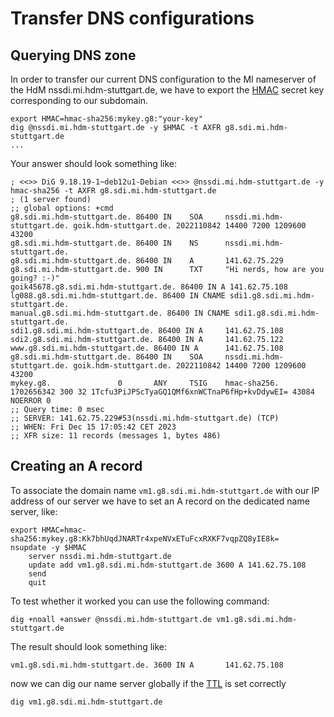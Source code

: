 # Transfer DNS configurations

## Querying DNS zone

In order to transfer our current DNS configuration to the MI nameserver of the HdM nssdi.mi.hdm-stuttgart.de, we have to export the [HMAC](/acronyms) secret key corresponding to our subdomain.

```ssh
export HMAC=hmac-sha256:mykey.g8:"your-key"
dig @nssdi.mi.hdm-stuttgart.de -y $HMAC -t AXFR g8.sdi.mi.hdm-stuttgart.de
...
```

Your answer should look something like:

```ssh
; <<>> DiG 9.18.19-1~deb12u1-Debian <<>> @nssdi.mi.hdm-stuttgart.de -y hmac-sha256 -t AXFR g8.sdi.mi.hdm-stuttgart.de
; (1 server found)
;; global options: +cmd
g8.sdi.mi.hdm-stuttgart.de. 86400 IN    SOA     nssdi.mi.hdm-stuttgart.de. goik.hdm-stuttgart.de. 2022110842 14400 7200 1209600 43200
g8.sdi.mi.hdm-stuttgart.de. 86400 IN    NS      nssdi.mi.hdm-stuttgart.de.
g8.sdi.mi.hdm-stuttgart.de. 86400 IN    A       141.62.75.229
g8.sdi.mi.hdm-stuttgart.de. 900 IN      TXT     "Hi nerds, how are you going? :-)"
goik45678.g8.sdi.mi.hdm-stuttgart.de. 86400 IN A 141.62.75.108
lg088.g8.sdi.mi.hdm-stuttgart.de. 86400 IN CNAME sdi1.g8.sdi.mi.hdm-stuttgart.de.
manual.g8.sdi.mi.hdm-stuttgart.de. 86400 IN CNAME sdi1.g8.sdi.mi.hdm-stuttgart.de.
sdi1.g8.sdi.mi.hdm-stuttgart.de. 86400 IN A     141.62.75.108
sdi2.g8.sdi.mi.hdm-stuttgart.de. 86400 IN A     141.62.75.122
www.g8.sdi.mi.hdm-stuttgart.de. 86400 IN A      141.62.75.108
g8.sdi.mi.hdm-stuttgart.de. 86400 IN    SOA     nssdi.mi.hdm-stuttgart.de. goik.hdm-stuttgart.de. 2022110842 14400 7200 1209600 43200
mykey.g8.               0       ANY     TSIG    hmac-sha256. 1702656342 300 32 1Tcfu3PiJPScTyaGQ1QMf6xnWCTnaP6fHp+kvDdywEI= 43084 NOERROR 0
;; Query time: 0 msec
;; SERVER: 141.62.75.229#53(nssdi.mi.hdm-stuttgart.de) (TCP)
;; WHEN: Fri Dec 15 17:05:42 CET 2023
;; XFR size: 11 records (messages 1, bytes 486)
```

## Creating an A record

To associate the domain name `vm1.g8.sdi.mi.hdm-stuttgart.de` with our IP address of our server we have to set an A record on the dedicated name server, like:

```ssh
export HMAC=hmac-sha256:mykey.g8:Kk7bhUqdJNARTr4xpeNVxETuFcxRXKF7vqpZQ8yIE8k=
nsupdate -y $HMAC
	⁠server nssdi.mi.hdm-stuttgart.de
	⁠update add vm1.g8.sdi.mi.hdm-stuttgart.de 3600 A 141.62.75.108
	⁠send
	⁠quit
```

To test whether it worked you can use the following command:

```ssh
dig +noall +answer @nssdi.mi.hdm-stuttgart.de vm1.g8.sdi.mi.hdm-stuttgart.de
```

The result should look something like:

```ssh
vm1.g8.sdi.mi.hdm-stuttgart.de. 3600 IN A       141.62.75.108
```

now we can dig our name server globally if the [TTL](/acronyms) is set correctly

```ssh
dig vm1.g8.sdi.mi.hdm-stuttgart.de
```

